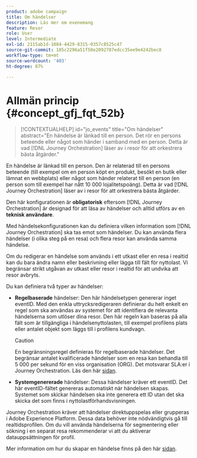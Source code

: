 ```yaml
---
product: adobe campaign
title: Om händelser
description: Läs mer om evenemang
feature: Resor
role: User
level: Intermediate
exl-id: 2115ab1d-1084-4429-8315-0357c8525c47
source-git-commit: 185c2296a51f58e2092787edcc35ee9e4242bec8
workflow-type: tm+mt
source-wordcount: '403'
ht-degree: 87%

---
```


# Allmän princip {#concept_gfj_fqt_52b}

>[!CONTEXTUALHELP]
>id="jo_events"
>title="Om händelser"
>abstract="En händelse är länkad till en person. Det rör en persons beteende eller något som händer i samband med en person. Detta är vad [!DNL Journey Orchestration] läser av i resor för att orkestrera bästa åtgärder."

En händelse är länkad till en person. Den är relaterad till en persons beteende (till exempel om en person köpt en produkt, besökt en butik eller lämnat en webbplats) eller något som händer relaterat till en person (en person som till exempel har nått 10 000 lojalitetspoäng). Detta är vad [!DNL Journey Orchestration] läser av i resor för att orkestrera bästa åtgärder.

Den här konfigurationen är **obligatorisk** eftersom [!DNL Journey Orchestration] är designad för att läsa av händelser och alltid utförs av en **teknisk användare**.

Med händelsekonfigurationen kan du definiera vilken information som [!DNL Journey Orchestration] ska tas emot som händelser. Du kan använda flera händelser (i olika steg på en resa) och flera resor kan använda samma händelse.

Om du redigerar en händelse som används i ett utkast eller en resa i realtid kan du bara ändra namn eller beskrivning eller lägga till fält för nyttolast. Vi begränsar strikt utgåvan av utkast eller resor i realtid för att undvika att resor avbryts.

Du kan definiera två typer av händelser:

* **Regelbaserade** händelser: Den här händelsetypen genererar inget eventID. Med den enkla uttrycksredigeraren definierar du helt enkelt en regel som ska användas av systemet för att identifiera de relevanta händelserna som utlöser dina resor. Den här regeln kan baseras på alla fält som är tillgängliga i händelsenyttolasten, till exempel profilens plats eller antalet objekt som läggs till i profilens kundvagn.

   >[!CAUTION]
   >
   >En begränsningsregel definieras för regelbaserade händelser. Det begränsar antalet kvalificerade händelser som en resa kan behandla till 5 000 per sekund för en viss organisation (ORG). Det motsvarar SLA:er i Journey Orchestration. Läs den här [sidan](https://helpx.adobe.com/se/legal/product-descriptions/journey-orchestration.html).

* **Systemgenererade** händelser: Dessa händelser kräver ett eventID. Det här eventID-fältet genereras automatiskt när händelsen skapas. Systemet som skickar händelsen ska inte generera ett ID utan det ska skicka det som finns i nyttolastförhandsvisningen.

Journey Orchestration kräver att händelser direktuppspelas eller grupperas i Adobe Experience Platform. Dessa data behöver inte nödvändigtvis gå till realtidsprofilen. Om du vill använda händelserna för segmentering eller sökning i en separat resa rekommenderar vi att du aktiverar datauppsättningen för profil.

Mer information om hur du skapar en händelse finns på den här [sidan](../event/about-creating.md).
